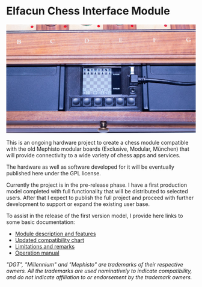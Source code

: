 # Elfacun Chess Interface Module


![Elfacun](./images/pic6.jpg)

This is an ongoing hardware project to create a chess module compatible with the old Mephisto modular boards (Exclusive, Modular, München) that will provide connectivity to a wide variety of chess apps and services.

The hardware as well as software developed for it will be eventually published here under the GPL license.

Currently the project is in the pre-release phase. I have a first production model completed with full functionality that will be distributed to selected users. After that I expect to publish the full project and proceed with further development to support or expand the existing user base.

To assist in the release of the first version model, I provide here links to some basic documentation:

* [Module description and features](./DESCRIPTION.md)
* [Updated compatibility chart](./COMPATIBILITY.md)
* [Limitations and remarks](./LIMITATIONS.md)
* [Operation manual](./MANUAL.md)



_"DGT", "Millennium" and "Mephisto" are trademarks of their respective owners.
All the trademarks are used nominatively to indicate compatibility, and do not indicate affiliation to or endorsement by the trademark owners._
